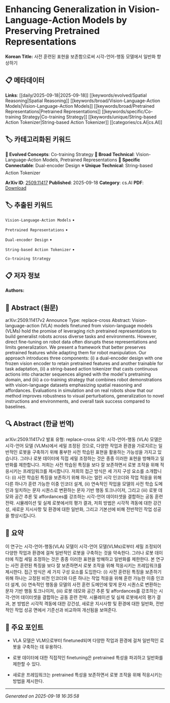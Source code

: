 
# Enhancing Generalization in Vision-Language-Action Models by Preserving Pretrained Representations

**Korean Title:** 사전 훈련된 표현을 보존함으로써 시각-언어-행동 모델에서 일반화 향상하기

## 📋 메타데이터

**Links**: [[daily/2025-09-18|2025-09-18]] [[keywords/evolved/Spatial Reasoning|Spatial Reasoning]] [[keywords/broad/Vision-Language-Action Models|Vision-Language-Action Models]] [[keywords/broad/Pretrained Representations|Pretrained Representations]] [[keywords/specific/Co-training Strategy|Co-training Strategy]] [[keywords/unique/String-based Action Tokenizer|String-based Action Tokenizer]] [[categories/cs.AI|cs.AI]]

## 🏷️ 카테고리화된 키워드
**🚀 Evolved Concepts**: Co-training Strategy
**🔬 Broad Technical**: Vision-Language-Action Models, Pretrained Representations
**🔗 Specific Connectable**: Dual-encoder Design
**⭐ Unique Technical**: String-based Action Tokenizer

**ArXiv ID**: [2509.11417](https://arxiv.org/abs/2509.11417)
**Published**: 2025-09-18
**Category**: cs.AI
**PDF**: [Download](https://arxiv.org/pdf/2509.11417.pdf)


## 🏷️ 추출된 키워드



`Vision-Language-Action Models` • 

`Pretrained Representations` • 

`Dual-encoder Design` • 

`String-based Action Tokenizer` • 

`Co-training Strategy`



## 📋 저자 정보

**Authors:** 

## 📄 Abstract (원문)

arXiv:2509.11417v2 Announce Type: replace-cross 
Abstract: Vision-language-action (VLA) models finetuned from vision-language models (VLMs) hold the promise of leveraging rich pretrained representations to build generalist robots across diverse tasks and environments. However, direct fine-tuning on robot data often disrupts these representations and limits generalization. We present a framework that better preserves pretrained features while adapting them for robot manipulation. Our approach introduces three components: (i) a dual-encoder design with one frozen vision encoder to retain pretrained features and another trainable for task adaptation, (ii) a string-based action tokenizer that casts continuous actions into character sequences aligned with the model's pretraining domain, and (iii) a co-training strategy that combines robot demonstrations with vision-language datasets emphasizing spatial reasoning and affordances. Evaluations in simulation and on real robots show that our method improves robustness to visual perturbations, generalization to novel instructions and environments, and overall task success compared to baselines.

## 🔍 Abstract (한글 번역)

arXiv:2509.11417v2 발표 유형: replace-cross
요약: 시각-언어-행동 (VLA) 모델은 시각-언어 모델 (VLMs)에서 세밀 조정된 것으로, 다양한 작업과 환경을 가로지르는 일반적인 로봇을 구축하기 위해 풍부한 사전 학습된 표현을 활용하는 가능성을 가지고 있습니다. 그러나 로봇 데이터에 직접 세밀 조정하는 것은 종종 이러한 표현을 방해하고 일반화를 제한합니다. 저희는 사전 학습된 특징을 보다 잘 보존하면서 로봇 조작을 위해 적응시키는 프레임워크를 제시합니다. 저희의 접근 방식은 세 가지 구성 요소를 소개합니다: (i) 사전 학습된 특징을 보존하기 위해 하나는 얼린 시각 인코더와 작업 적응을 위해 다른 하나가 훈련 가능한 이중 인코더 설계, (ii) 연속적인 작업을 모델의 사전 학습 도메인과 일치하는 문자 시퀀스로 변환하는 문자 기반 행동 토크나이저, 그리고 (iii) 로봇 데모와 공간 추론 및 affordances를 강조하는 시각-언어 데이터셋을 결합하는 공동 훈련 전략. 시뮬레이션 및 실제 로봇에서의 평가 결과, 저희 방법은 시각적 격동에 대한 강건성, 새로운 지시사항 및 환경에 대한 일반화, 그리고 기본선에 비해 전반적인 작업 성공을 향상시킵니다.

## 📝 요약

이 연구는 시각-언어-행동(VLA) 모델이 시각-언어 모델(VLMs)로부터 세밀 조정되어 다양한 작업과 환경에 걸쳐 일반적인 로봇을 구축하는 것을 약속한다. 그러나 로봇 데이터에 직접 세밀 조정하는 것은 종종 이러한 표현을 방해하고 일반화를 제한한다. 본 연구는 사전 훈련된 특징을 보다 잘 보존하면서 로봇 조작을 위해 적응시키는 프레임워크를 제시한다. 접근 방식은 세 가지 구성 요소를 도입한다: (i) 사전 훈련된 특징을 보존하기 위해 하나는 고정된 비전 인코더와 다른 하나는 작업 적응을 위해 훈련 가능한 이중 인코더 설계, (ii) 연속적인 행동을 모델의 사전 훈련 도메인에 맞게 문자 시퀀스로 변환하는 문자 기반 행동 토크나이저, (iii) 로봇 데모와 공간 추론 및 affordances를 강조하는 시각-언어 데이터셋을 결합하는 공동 훈련 전략. 시뮬레이션 및 실제 로봇에서의 평가 결과, 본 방법은 시각적 격동에 대한 강건성, 새로운 지시사항 및 환경에 대한 일반화, 전반적인 작업 성공 면에서 기준선과 비교하여 개선됨을 보여준다.

## 🎯 주요 포인트


- VLA 모델은 VLM으로부터 finetuned되며 다양한 작업과 환경에 걸쳐 일반적인 로봇을 구축하는 데 유용하다.

- 로봇 데이터에 대한 직접적인 finetuning은 pretrained 특성을 파괴하고 일반화를 제한할 수 있다.

- 새로운 프레임워크는 pretrained 특성을 보존하면서 로봇 조작을 위해 적응시키는 방법을 제시한다.


---

*Generated on 2025-09-18 16:35:58*